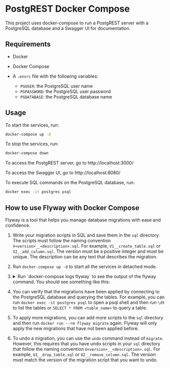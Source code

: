 # PostgREST Docker Compose

This project uses docker-compose to run a PostgREST server with a PostgreSQL
database and a Swagger UI for documentation.

## Requirements

- Docker
- Docker Compose
- A `.envrc` file with the following variables:

  - `PGUSER`: the PostgreSQL user name
  - `PGPASSWORD`: the PostgreSQL user password
  - `PGDATABASE`: the PostgreSQL database name

## Usage

To start the services, run:

```bash
docker-compose up -d
```

To stop the services, run:

```bash
docker-compose down
```

To access the PostgREST server, go to http://localhost:3000/

To access the Swagger UI, go to http://localhost:8080/

To execute SQL commands on the PostgreSQL database, run:

```bash
docker exec -it postgres psql
```


## How to use Flyway with Docker Compose

Flyway is a tool that helps you manage database migrations with ease and
confidence.

1. Write your migration scripts in SQL and save them in the `sql` directory.
   The scripts must follow the naming convention
   `V<version>__<description>.sql`. For example, `V1__create_table.sql` or
   `V2__add_column.sql`. The version must be a positive integer and must be
   unique. The description can be any text that describes the migration.

2. Run `docker-compose up -d` to start all the services in detached mode.

3. <details><summary>Run `docker-compose logs flyway` to see the output of the
   flyway command. You should see something like this:</summary>

   ```
   flyway_1  | Flyway Community Edition 8.2.3 by Redgate
   flyway_1  | Database: jdbc:postgresql://postgres/mydb (PostgreSQL 14.1)
   flyway_1  | Successfully validated 2 migrations (execution time 00:00.021s)
   flyway_1  | Creating Schema History table "public"."flyway_schema_history" ...
   flyway_1  | Current version of schema "public": << Empty Schema >>
   flyway_1  | Migrating schema "public" to version "1 - create table"
   flyway_1  | Migrating schema "public" to version "2 - add column"
   flyway_1  | Successfully applied 2 migrations to schema "public" (execution time 00:00.041s)
   ```
   </details>

5. You can verify that the migrations have been applied by connecting to the
   PostgreSQL database and querying the tables. For example, you can run
   `docker exec -it postgres psql` to open a psql shell and then run `\dt` to
   list the tables or `SELECT * FROM <table_name>` to query a table.

6. To apply more migrations, you can add more scripts to the `sql` directory
   and then run `docker run --rm flyway migrate` again. Flyway will only apply the new
   migrations that have not been applied before.

7. To undo a migration, you can use the `undo` command instead of `migrate`.
   However, this requires that you have undo scripts in your `sql` directory
   that follow the naming convention `U<version>__<description>.sql`. For
   example, `U1__drop_table.sql` or `U2__remove_column.sql`. The version must
   match the version of the migration script that you want to undo.
